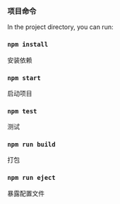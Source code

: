 
### 项目命令

In the project directory, you can run:

### `npm install`
安装依赖

### `npm start`
启动项目

### `npm test`
测试


### `npm run build`
打包


### `npm run eject`
暴露配置文件


